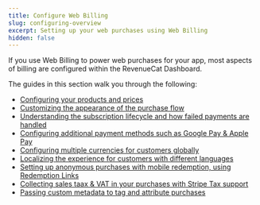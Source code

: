 ```yaml
---
title: Configure Web Billing
slug: configuring-overview
excerpt: Setting up your web purchases using Web Billing
hidden: false
---
```


If you use Web Billing to power web purchases for your app, most aspects of billing are configured within the RevenueCat Dashboard.

The guides in this section walk you through the following:

- [Configuring your products and prices](product-setup)
- [Customizing the appearance of the purchase flow](customization)
- [Understanding the subscription lifecycle and how failed payments are handled](subscription-lifecycle)
- [Configuring additional payment methods such as Google Pay & Apple Pay](payment-methods)
- [Configuring multiple currencies for customers globally](multi-currency-support)
- [Localizing the experience for customers with different languages](localization)
- [Setting up anonymous purchases with mobile redemption, using Redemption Links](redemption-links)
- [Collecting sales taax & VAT in your purchases with Stripe Tax support](tax)
- [Passing custom metadata to tag and attribute purchases](custom-metadata)
